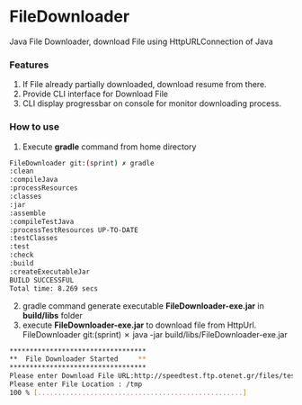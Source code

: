 # FileDownloader
Java File Downloader, download File using HttpURLConnection of Java

### Features
1. If File already partially downloaded, download resume from there.
2. Provide CLI interface for Download File
3. CLI display progressbar on console for monitor downloading process.

### How to use
1. Execute **gradle** command from home directory
```bash
FileDownloader git:(sprint) ✗ gradle
:clean
:compileJava
:processResources
:classes
:jar
:assemble
:compileTestJava
:processTestResources UP-TO-DATE
:testClasses
:test
:check
:build
:createExecutableJar
BUILD SUCCESSFUL
Total time: 8.269 secs
```
2. gradle command generate executable **FileDownloader-exe.jar** in **build/libs** folder
3. execute **FileDownloader-exe.jar** to download file from HttpUrl.
FileDownloader git:(sprint) ✗ java -jar build/libs/FileDownloader-exe.jar
```bash
**********************************
**  File Downloader Started     **
**********************************
Please enter Download File URL:http://speedtest.ftp.otenet.gr/files/test100k.db
Please enter File Location : /tmp
100 % [...................................................]
```

